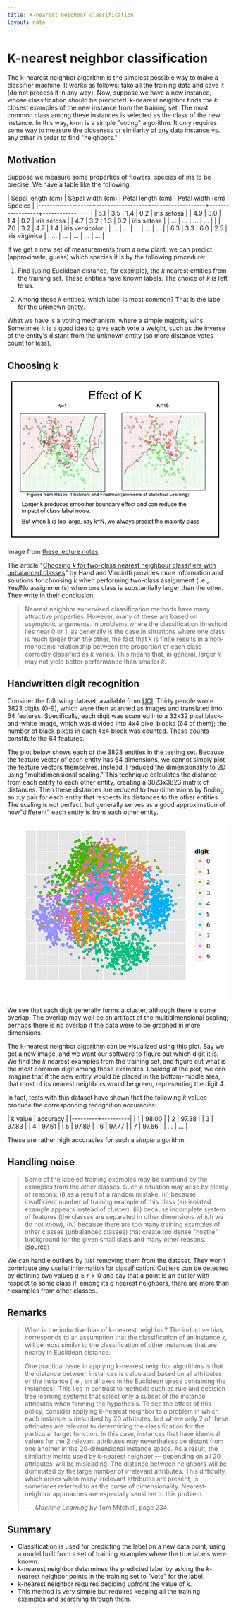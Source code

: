 ```yaml
---
title: K-nearest neighbor classification
layout: note
---
```


# K-nearest neighbor classification

The k-nearest neighbor algorithm is the simplest possible way to make a classifier machine. It works as follows: take all the training data and save it (do not process it in any way). Now, suppose we have a new instance, whose classification should be predicted. k-nearest neighbor finds the *k* closest examples of the new instance from the training set. The most common class among these instances is selected as the class of the new instance. In this way, k-nn is a simple "voting" algorithm. It only requires some way to measure the closeness or similarity of any data instance vs. any other in order to find "neighbors."

## Motivation

Suppose we measure some properties of flowers, species of iris to be precise. We have a table like the following:

| Sepal length (cm) | Sepal width (cm) | Petal length (cm) | Petal width (cm) | Species         |
|-------------------+------------------+-------------------+------------------+-----------------|
|               5.1 |              3.5 |               1.4 |              0.2 | iris setosa     |
|               4.9 |              3.0 |               1.4 |              0.2 | iris setosa     |
|               4.7 |              3.2 |               1.3 |              0.2 | iris setosa     |
|               ... |              ... |               ... |              ... |                 |
|               7.0 |              3.2 |               4.7 |              1.4 | iris versicolor |
|               ... |              ... |               ... |              ... | ...             |
|               6.3 |              3.3 |               6.0 |              2.5 | iris virginica  |
|               ... |              ... |               ... |              ... | ...             |

If we get a new set of measurements from a new plant, we can predict (approximate, guess) which species it is by the following procedure:

1. Find (using Euclidean distance, for example), the $k$ nearest entities from the training set. These entities have known labels. The choice of $k$ is left to us.

2. Among these $k$ entities, which label is most common? That is the label for the unknown entity.

What we have is a voting mechanism, where a simple majority wins. Sometimes it is a good idea to give each vote a weight, such as the inverse of the entity's distant from the unknown entity (so more
distance votes count for less).

## Choosing k

![Effect of k](/images/effect-of-k.png)

Image from [these lecture notes](http://classes.engr.oregonstate.edu/eecs/fall2007/cs434/notes/knn-3.pdf).

The article "[Choosing $k$ for two-class nearest neighbour classifiers with unbalanced classes](http://www.sciencedirect.com/science/article/pii/S016786550200394X)" by Hand and Vinciotti provides more information and solutions for choosing $k$ when performing two-class assignment (i.e., Yes/No assignments) when one class is substantially larger than the other. They write in their conclusion,

> Nearest neighbor supervised classification methods have many attractive properties. However, many of these are based on asymptotic arguments. In problems where the classification threshold lies near 0 or 1, as generally is the case in situations where one class is much larger than the other, the fact that $k$ is finite results in a non-monotonic relationship between the proportion of each class correctly classified as $k$ varies. This means that, in general, larger $k$ may not yield better performance than smaller $k$.

## Handwritten digit recognition

Consider the following dataset, available from [UCI](http://archive.ics.uci.edu/ml/datasets/Optical+Recognition+of+Handwritten+Digits). Thirty people wrote 3823 digits (0-9), which were then scanned as images and translated into 64 features. Specifically, each digit was scanned into a 32x32 pixel black-and-white image, which was divided into 4x4 pixel blocks (64 of them); the number of black pixels in each 4x4 block was counted. These counts constitute the 64 features.

The plot below shows each of the 3823 entities in the testing set. Because the feature vector of each entity has 64 dimensions, we cannot simply plot the feature vectors themselves. Instead, I reduced the dimensionality to 2D using "multidimensional scaling." This technique calculates the distance from each entity to each other entity, creating a 3823x3823 matrix of distances. Then these distances are reduced to two dimensions by finding an x,y pair for each entity that respects its distances to the other entities. The scaling is not perfect, but generally serves as a good approximation of how"different" each entity is from each other entity.

![Digits MDS](/images/optdigits-true-class-mds.png)

We see that each digit generally forms a cluster, although there is some overlap. The overlap may well be an artifact of the multidimensional scaling; perhaps there is no overlap if the data were to be graphed in more dimensions.

The k-nearest neighbor algorithm can be visualized using this plot. Say we get a new image, and we want our software to figure out which digit it is. We find the $k$ nearest examples from the training set, and figure out what is the most common digit among those examples. Looking at the plot, we can imagine that if the new entity would be placed in the bottom-middle area, that most of its nearest neighbors would be green, representing the digit 4.

In fact, tests with this dataset have shown that the following $k$ values produce the corresponding recognition accuracies:

| k value | accuracy |
|---------+----------|
| 1       | 98.00    |
| 2       | 97.38    |
| 3       | 97.83    |
| 4       | 97.61    |
| 5       | 97.89    |
| 6       | 97.77    |
| 7       | 97.66    |
| ...     | ...      |

These are rather high accuracies for such a *simple* algorithm.

## Handling noise

> Some of the labeled training examples may be surround by the examples from the other classes. Such a situation may arise by plenty of reasons: (i) as a result of a random mistake, (ii) because insufficient number of training example of this class (an isolated example appears instead of cluster), (iii) because incomplete system of features (the classes are separated in other dimensions which we do not know), (iv) because there are too many training examples of other classes (unbalanced classes) that create too dense "hostile" background for the given small class and many other reasons. ([source](http://www.math.le.ac.uk/people/ag153/homepage/KNN/KNN3.html))

We can handle outliers by just removing them from the dataset. They won't contribute any useful information for classification. Outliers can be detected by defining two values $q \geq r > 0$ and say that a point is an outlier with respect to some class if, among its $q$ nearest neighbors, there are more than $r$ examples from other classes.

## Remarks

> What is the inductive bias of k-nearest neighbor? The inductive bias corresponds to an assumption that the classification of an instance $x$, will be most similar to the classification of other instances
> that are nearby in Euclidean distance. 
>
> One practical issue in applying k-nearest neighbor algorithms is that the distance between instances is calculated based on all attributes of the instance (i.e., on all axes in the Euclidean space containing the instances). This lies in contrast to methods such as rule and decision tree learning systems that select only a subset of the instance attributes when forming the hypothesis. To see the effect of this policy, consider applying k-nearest neighbor to a problem in which each instance is described by 20 attributes, but where only 2 of these attributes are relevant to determining the classification for the particular target function. In this case, instances that have identical values for the 2 relevant attributes may nevertheless be distant from one another in the 20-dimensional instance space.  As a result, the similarity metric used by k-nearest neighbor — depending on all 20 attributes-will be misleading. The distance between neighbors will be dominated by the large number of irrelevant attributes. This difficulty, which arises when many irrelevant attributes are present, is sometimes referred to as the curse of dimensionality. Nearest-neighbor approaches are especially sensitive to this problem.
>
> --- *Machine Learning* by Tom Mitchell, page 234.

## Summary

- Classification is used for predicting the label on a new data point, using a model built from a set of training examples where the true labels were known.
- k-nearest neighbor determines the predicted label by asking the $k$-nearest neighbor points in the training set to "vote" for the label.
- k-nearest neighbor requires deciding upfront the value of $k$.
- This method is very simple but requires keeping all the training examples and searching through them.

